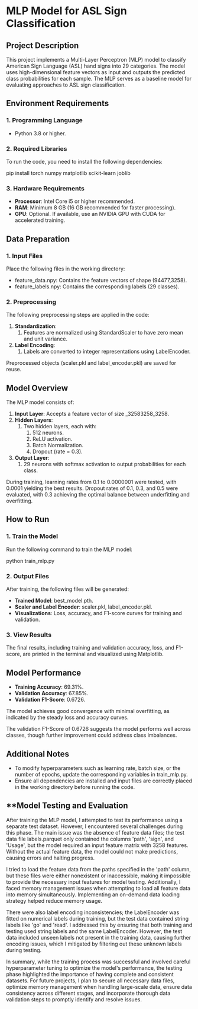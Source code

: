 # **MLP Model for ASL Sign Classification**

## **Project Description**

This project implements a Multi-Layer Perceptron (MLP) model to classify American Sign Language (ASL) hand signs into 29 categories. The model uses high-dimensional feature vectors as input and outputs the predicted class probabilities for each sample. The MLP serves as a baseline model for evaluating approaches to ASL sign classification.

## **Environment Requirements**

### **1\. Programming Language**

- Python 3.8 or higher.

### **2\. Required Libraries**

To run the code, you need to install the following dependencies:

pip install torch numpy matplotlib scikit-learn joblib

### **3\. Hardware Requirements**

- **Processor**: Intel Core i5 or higher recommended.
- **RAM**: Minimum 8 GB (16 GB recommended for faster processing).
- **GPU**: Optional. If available, use an NVIDIA GPU with CUDA for accelerated training.

## **Data Preparation**

### **1\. Input Files**

Place the following files in the working directory:

- feature_data.npy: Contains the feature vectors of shape (94477,3258).
- feature_labels.npy: Contains the corresponding labels (29 classes).

### **2\. Preprocessing**

The following preprocessing steps are applied in the code:

1. **Standardization**:
    1. Features are normalized using StandardScaler to have zero mean and unit variance.
2. **Label Encoding**:
    1. Labels are converted to integer representations using LabelEncoder.

Preprocessed objects (scaler.pkl and label_encoder.pkl) are saved for reuse.

## **Model Overview**

The MLP model consists of:

1. **Input Layer**: Accepts a feature vector of size _32583258_3258.
2. **Hidden Layers**:
    1. Two hidden layers, each with:
        1. 512 neurons.
        2. ReLU activation.
        3. Batch Normalization.
        4. Dropout (rate = 0.3).
3. **Output Layer**:
    1. 29 neurons with softmax activation to output probabilities for each class.

During training, learning rates from 0.1 to 0.0000001 were tested, with 0.0001 yielding the best results. Dropout rates of 0.1, 0.3, and 0.5 were evaluated, with 0.3 achieving the optimal balance between underfitting and overfitting.

## **How to Run**

### **1\. Train the Model**

Run the following command to train the MLP model:

python train_mlp.py

### **2\. Output Files**

After training, the following files will be generated:

- **Trained Model**: best_model.pth.
- **Scaler and Label Encoder**: scaler.pkl, label_encoder.pkl.
- **Visualizations**: Loss, accuracy, and F1-score curves for training and validation.

### **3\. View Results**

The final results, including training and validation accuracy, loss, and F1-score, are printed in the terminal and visualized using Matplotlib.

## **Model Performance**

- **Training Accuracy**: 69.31%.
- **Validation Accuracy**: 67.85%.
- **Validation F1-Score**: 0.6726.

The model achieves good convergence with minimal overfitting, as indicated by the steady loss and accuracy curves.

The validation F1-Score of 0.6726 suggests the model performs well across classes, though further improvement could address class imbalances.

## **Additional Notes**

- To modify hyperparameters such as learning rate, batch size, or the number of epochs, update the corresponding variables in train_mlp.py.
- Ensure all dependencies are installed and input files are correctly placed in the working directory before running the code.

## **Model Testing and Evaluation
After training the MLP model, I attempted to test its performance using a separate test dataset. However, I encountered several challenges during this phase. The main issue was the absence of feature data files; the test data file labels.parquet only contained the columns 'path', 'sign', and 'Usage', but the model required an input feature matrix with 3258 features. Without the actual feature data, the model could not make predictions, causing errors and halting progress.

I tried to load the feature data from the paths specified in the 'path' column, but these files were either nonexistent or inaccessible, making it impossible to provide the necessary input features for model testing. Additionally, I faced memory management issues when attempting to load all feature data into memory simultaneously. Implementing an on-demand data loading strategy helped reduce memory usage.

There were also label encoding inconsistencies; the LabelEncoder was fitted on numerical labels during training, but the test data contained string labels like 'go' and 'read'. I addressed this by ensuring that both training and testing used string labels and the same LabelEncoder. However, the test data included unseen labels not present in the training data, causing further encoding issues, which I mitigated by filtering out these unknown labels during testing.

In summary, while the training process was successful and involved careful hyperparameter tuning to optimize the model's performance, the testing phase highlighted the importance of having complete and consistent datasets. For future projects, I plan to secure all necessary data files, optimize memory management when handling large-scale data, ensure data consistency across different stages, and incorporate thorough data validation steps to promptly identify and resolve issues.
